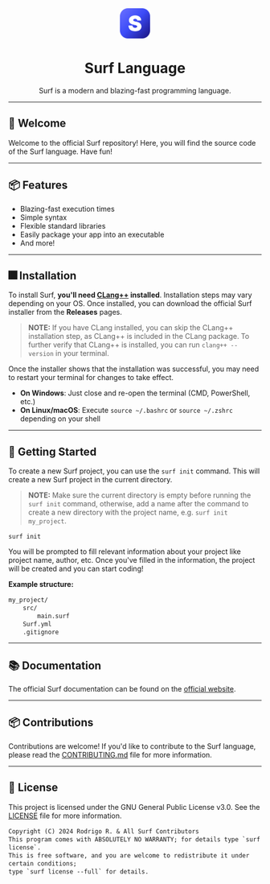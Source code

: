 <div align="center">
    <img src="assets/logo.png" height="60" width="60">
    <h1>Surf Language</h1>
    Surf is a modern and blazing-fast programming language.
</div>

---

## 👋 Welcome

Welcome to the official Surf repository! Here, you will find the source code of the Surf language. Have fun!

---

## 📦 Features

- Blazing-fast execution times
- Simple syntax
- Flexible standard libraries
- Easily package your app into an executable
- And more!

---

## 🎆 Installation

To install Surf, **you'll need [CLang++](https://clang.llvm.org/) installed**. Installation steps may vary depending on your OS.
Once installed, you can download the official Surf installer from the **Releases** pages.

> **NOTE:**
> If you have CLang installed, you can skip the CLang++ installation step, as CLang++ is included in the CLang package.
> To further verify that CLang++ is installed, you can run `clang++ --version` in your terminal.

Once the installer shows that the installation was successful, you may need to restart your terminal for changes to take effect.

- **On Windows**: Just close and re-open the terminal (CMD, PowerShell, etc.)
- **On Linux/macOS**: Execute `source ~/.bashrc` or `source ~/.zshrc` depending on your shell

---

## 🚀 Getting Started

To create a new Surf project, you can use the `surf init` command. This will create a new Surf project in the current directory.

> **NOTE:** Make sure the current directory is empty before running the `surf init` command, otherwise, add a name after the command to create a new directory with the project name, e.g. `surf init my_project`.

```shell
surf init
```

You will be prompted to fill relevant information about your project like project name, author, etc.
Once you've filled in the information, the project will be created and you can start coding!

**Example structure:**

```
my_project/
    src/
        main.surf
    Surf.yml
    .gitignore
```

---

## 📚 Documentation

The official Surf documentation can be found on the [official website](https://rodri-r-z.github.io/surf/docs).

---

## 📦 Contributions

Contributions are welcome! If you'd like to contribute to the Surf language, please read the [CONTRIBUTING.md](CONTRIBUTING.md) file for more information.

---

## 📝 License

This project is licensed under the GNU General Public License v3.0. See the [LICENSE](LICENSE) file for more information.

```
Copyright (C) 2024 Rodrigo R. & All Surf Contributors
This program comes with ABSOLUTELY NO WARRANTY; for details type `surf license`.
This is free software, and you are welcome to redistribute it under certain conditions;
type `surf license --full` for details.
```